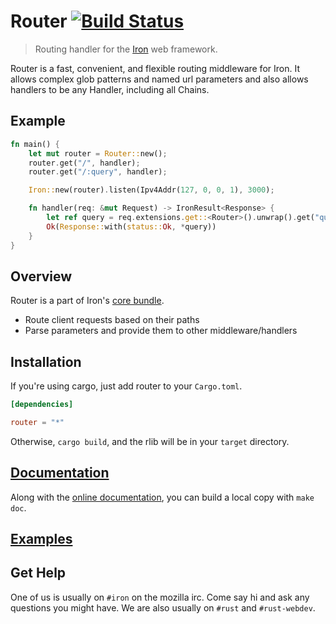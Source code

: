 Router [![Build Status](https://secure.travis-ci.org/iron/router.png?branch=master)](https://travis-ci.org/iron/router)
====

> Routing handler for the [Iron](https://github.com/iron/iron) web framework.

Router is a fast, convenient, and flexible routing middleware for Iron. It
allows complex glob patterns and named url parameters and also allows handlers
to be any Handler, including all Chains.

## Example

```rust
fn main() {
    let mut router = Router::new();
    router.get("/", handler);
    router.get("/:query", handler);

    Iron::new(router).listen(Ipv4Addr(127, 0, 0, 1), 3000);

    fn handler(req: &mut Request) -> IronResult<Response> {
        let ref query = req.extensions.get::<Router>().unwrap().get("query").unwrap_or("/");
        Ok(Response::with(status::Ok, *query))
    }
}
```

## Overview

Router is a part of Iron's [core bundle](https://github.com/iron/core).

- Route client requests based on their paths
- Parse parameters and provide them to other middleware/handlers

## Installation

If you're using cargo, just add router to your `Cargo.toml`.

```toml
[dependencies]

router = "*"
```

Otherwise, `cargo build`, and the rlib will be in your `target` directory.

## [Documentation](http://ironframework.io/doc/router)

Along with the [online documentation](http://ironframework.io/doc/router),
you can build a local copy with `make doc`.

## [Examples](/examples)

## Get Help

One of us is usually on `#iron` on the mozilla irc.
Come say hi and ask any questions you might have.
We are also usually on `#rust` and `#rust-webdev`.
